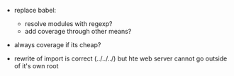 - replace babel:
  - resolve modules with regexp?
  - add coverage through other means?
- always coverage if its cheap?

- rewrite of import is correct (../../../) but hte web server cannot go outside of it's own root